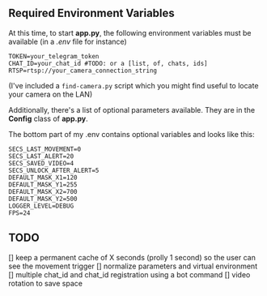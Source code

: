 ## Required Environment Variables
At this time, to start **app.py**, the following environment variables must be available (in a *.env* file for instance)
```
TOKEN=your_telegram_token
CHAT_ID=your_chat_id #TODO: or a [list, of, chats, ids]
RTSP=rtsp://your_camera_connection_string
```
(I've included a `find-camera.py` script which you might find useful to locate your camera on the LAN)

Additionally, there's a list of optional parameters available. They are in the **Config** class of **app.py**.

The bottom part of my .env contains optional variables and looks like this:
```
SECS_LAST_MOVEMENT=0
SECS_LAST_ALERT=20
SECS_SAVED_VIDEO=4
SECS_UNLOCK_AFTER_ALERT=5
DEFAULT_MASK_X1=120
DEFAULT_MASK_Y1=255
DEFAULT_MASK_X2=700
DEFAULT_MASK_Y2=500
LOGGER_LEVEL=DEBUG
FPS=24
```

## TODO
[] keep a permanent cache of X seconds (prolly 1 second) so the user can see the movement trigger
[] normalize parameters and virtual environment
[] multiple chat_id and chat_id registration using a bot command
[] video rotation to save space
